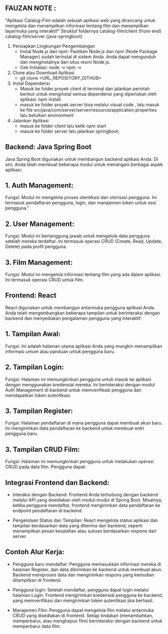 ## FAUZAN NOTE :
"Aplikasi Catalog-Film adalah sebuah aplikasi web yang dirancang untuk mengelola dan menampilkan informasi tentang film dan menampilkan layarmuka yang interaktif"
Struktuf foldernya
catalog-film/client (front-end)
catalog-film/server (java-springboot)

1. Persiapkan Lingkungan Pengembangan
    - Instal Node.js dan npm:
    Pastikan Node.js dan npm (Node Package Manager) sudah terinstal di sistem Anda. Anda dapat mengunduh dan menginstalnya dari situs resmi Node.js.
    - Cek Instalasi:
    node -v
    npm -v
2. Clone atau Download Aplikasi
    - git clone <URL_REPOSITORY_GITHUB>
3. Instal Dependensi
    - Masuk ke folder proyek client di terminal dan jalankan perintah berikut untuk menginstal semua dependensi yang diperlukan oleh aplikasi: npm install.
    - masuk ke folder proyek server bisa melalui visual code , lalu masuk ke file src/java/com/server/server/resource/application.properties
    lalu betulkan environment
4. Jalankan Aplikasi
    - masuk ke folder client lalu ketik npm start
    - masuk ke folder server lalu jalankan springboot;

## Backend: Java Spring Boot
Java Spring Boot digunakan untuk membangun backend aplikasi Anda. Di sini, Anda telah membuat beberapa modul untuk menangani berbagai aspek aplikasi:

## 1. Auth Management:

Fungsi: Modul ini mengelola proses otentikasi dan otorisasi pengguna. Ini termasuk pendaftaran pengguna, login, dan manajemen token untuk sesi pengguna."

## 2. User Management:

Fungsi: Modul ini bertanggung jawab untuk mengelola data pengguna setelah mereka terdaftar. Ini termasuk operasi CRUD (Create, Read, Update, Delete) pada profil pengguna.

## 3. Film Management:

Fungsi: Modul ini mengelola informasi tentang film yang ada dalam aplikasi. Ini termasuk operasi CRUD untuk film.

## Frontend: React
React digunakan untuk membangun antarmuka pengguna aplikasi Anda. Anda telah mengembangkan beberapa tampilan untuk berinteraksi dengan backend dan menyediakan pengalaman pengguna yang interaktif:

## 1. Tampilan Awal:

Fungsi: Ini adalah halaman utama aplikasi Anda yang mungkin menampilkan informasi umum atau panduan untuk pengguna baru.

## 2. Tampilan Login:

Fungsi: Halaman ini memungkinkan pengguna untuk masuk ke aplikasi dengan menggunakan kredensial mereka. Ini berinteraksi dengan modul Auth Management di backend untuk memverifikasi pengguna dan mendapatkan token autentikasi.

## 3. Tampilan Register:

Fungsi: Halaman pendaftaran di mana pengguna dapat membuat akun baru. Ini mengirimkan data pendaftaran ke backend untuk membuat entri pengguna baru.

## 3. Tampilan CRUD Film:

Fungsi: Halaman ini memungkinkan pengguna untuk melakukan operasi CRUD pada data film. Pengguna dapat:

## Integrasi Frontend dan Backend:

- Interaksi dengan Backend: Frontend Anda terhubung dengan backend melalui API yang disediakan oleh modul-modul di Spring Boot. Misalnya, ketika pengguna mendaftar, frontend mengirimkan data pendaftaran ke endpoint pendaftaran di backend.

- Pengelolaan Status dan Tampilan: React mengelola status aplikasi dan tampilan berdasarkan data yang diterima dari backend, seperti menampilkan pesan kesalahan atau sukses berdasarkan respons dari server.

## Contoh Alur Kerja:

- Pengguna baru mendaftar: Pengguna memasukkan informasi mereka di halaman Register, dan data dikirimkan ke backend untuk membuat akun. Backend memproses data dan mengirimkan respons yang kemudian ditampilkan di frontend.

- Pengguna login: Setelah mendaftar, pengguna dapat login melalui halaman Login. Frontend mengirimkan kredensial pengguna ke backend, yang memverifikasi dan mengirimkan token autentikasi jika berhasil.

- Manajemen Film: Pengguna dapat mengelola film melalui antarmuka CRUD yang disediakan di frontend. Setiap tindakan (menambahkan, memperbarui, atau menghapus film) berinteraksi dengan backend untuk memperbarui data film.

